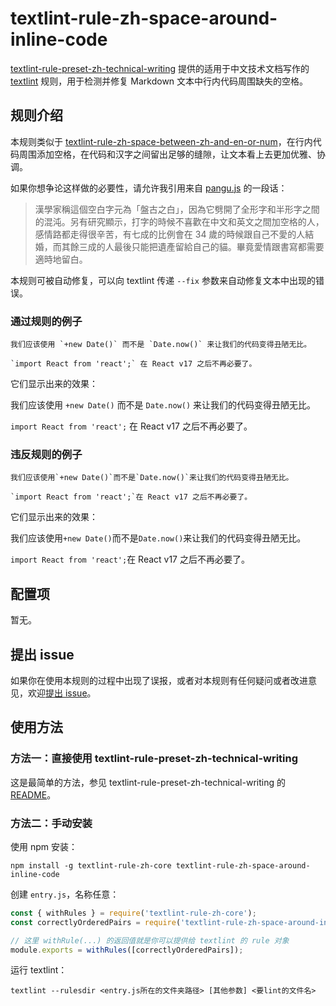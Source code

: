 # textlint-rule-zh-space-around-inline-code

[textlint-rule-preset-zh-technical-writing](https://github.com/darkyzhou/textlint-rule-preset-zh-technical-writing) 提供的适用于中文技术文档写作的 [textlint](https://github.com/textlint/textlint) 规则，用于检测并修复 Markdown 文本中行内代码周围缺失的空格。

## 规则介绍

本规则类似于 [textlint-rule-zh-space-between-zh-and-en-or-num](https://github.com/darkyzhou/textlint-rule-preset-zh-technical-writing/tree/main/packages/textlint-rule-zh-space-between-zh-and-en-or-num)，在行内代码周围添加空格，在代码和汉字之间留出足够的缝隙，让文本看上去更加优雅、协调。

如果你想争论这样做的必要性，请允许我引用来自 [pangu.js](https://github.com/vinta/pangu.js) 的一段话：

> 漢學家稱這個空白字元為「盤古之白」，因為它劈開了全形字和半形字之間的混沌。另有研究顯示，打字的時候不喜歡在中文和英文之間加空格的人，感情路都走得很辛苦，有七成的比例會在 34 歲的時候跟自己不愛的人結婚，而其餘三成的人最後只能把遺產留給自己的貓。畢竟愛情跟書寫都需要適時地留白。

本规则可被自动修复，可以向 textlint 传递 `--fix` 参数来自动修复文本中出现的错误。

### 通过规则的例子

```
我们应该使用 `+new Date()` 而不是 `Date.now()` 来让我们的代码变得丑陋无比。

`import React from 'react';` 在 React v17 之后不再必要了。
```

它们显示出来的效果：

我们应该使用 `+new Date()` 而不是 `Date.now()` 来让我们的代码变得丑陋无比。

`import React from 'react';` 在 React v17 之后不再必要了。

### 违反规则的例子

```
我们应该使用`+new Date()`而不是`Date.now()`来让我们的代码变得丑陋无比。

`import React from 'react';`在 React v17 之后不再必要了。
```

它们显示出来的效果：

我们应该使用`+new Date()`而不是`Date.now()`来让我们的代码变得丑陋无比。

`import React from 'react';`在 React v17 之后不再必要了。

## 配置项

暂无。

## 提出 issue

如果你在使用本规则的过程中出现了误报，或者对本规则有任何疑问或者改进意见，欢迎[提出 issue](https://github.com/darkyzhou/textlint-rule-preset-zh-technical-writing/issues/new)。

## 使用方法

### 方法一：直接使用 textlint-rule-preset-zh-technical-writing

这是最简单的方法，参见 textlint-rule-preset-zh-technical-writing 的 [README](https://github.com/darkyzhou/textlint-rule-preset-zh-technical-writing#textlint-rule-preset-zh-technical-writing)。

### 方法二：手动安装

使用 npm 安装：

`npm install -g textlint-rule-zh-core textlint-rule-zh-space-around-inline-code`

创建 `entry.js`，名称任意：

```javascript
const { withRules } = require('textlint-rule-zh-core');
const correctlyOrderedPairs = require('textlint-rule-zh-space-around-inline-code');

// 这里 withRule(...) 的返回值就是你可以提供给 textlint 的 rule 对象
module.exports = withRules([correctlyOrderedPairs]);
```

运行 textlint：

`textlint --rulesdir <entry.js所在的文件夹路径> [其他参数] <要lint的文件名>`
